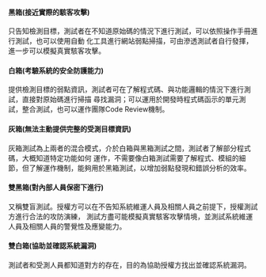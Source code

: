 #### 黑箱(接近實際的駭客攻擊) 
只告知檢測目標，測試者在不知道原始碼的情況下進行測試，可以依照操作手冊進行測試，也可以使用自動 化工具進行網站弱點掃描，可由滲透測試者自行發揮，進一步可以模擬真實駭客攻擊。 
#### 白箱(考驗系統的安全防護能力) 
提供檢測目標的弱點資訊，測試者可在了解程式碼、與功能邏輯的情況下進行測試，直接對原始碼進行掃描 尋找漏洞；可以運用於開發時程式碼函示的單元測試，整合測試，也可以運作團隊Code Review機制。 
#### 灰箱(無法主動提供完整的受測目標資訊) 
灰箱測試為上兩者的混合模式，介於白箱與黑箱測試之間，測試者了解部分程式碼，大概知道特定功能如何 運作，不需要像白箱測試需要了解程式、模組的細節，但了解運作機制，能夠用於黑箱測試，以增加弱點發現和錯誤分析的效率。 
#### 雙黑箱(對內部人員保密下進行) 
又稱雙盲測試。授權方可以在不告知系統維運人員及相關人員之前提下，授權測試方進行合法的攻防演練， 測試方盡可能模擬真實駭客攻擊情境，並測試系統維運人員及相關人員的警覺性及應變能力。 
#### 雙白箱(協助並確認系統漏洞) 
測試者和受測人員都知道對方的存在，目的為協助授權方找出並確認系統漏洞。